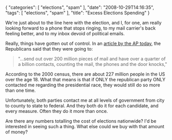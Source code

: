 {
    "categories": [
        "elections", 
        "spam"
    ], 
    "date": "2008-10-29T14:16:35", 
    "tags": [
        "elections", 
        "spam"
    ], 
    "title": "Excess Elections Spending"
}

We're just about to the line here with the election, and I, for one, am really looking forward to a phone that stops ringing, to my mail carrier's back feeling better, and to my inbox devoid of political emails. 

Really, things have gotten out of control. In an <a href="http://ap.google.com/article/ALeqM5iXAkBilVhjbpsgAAHfgp6kGEShvwD944BQP84">article by the AP today</a>, the Republicans said that they were going to: <blockquote>"...send out over 200 million pieces of mail and have over a quarter of a billion contacts, counting the mail, the phones and the door knocks,"</blockquote>According to the 2000 census, there are about 227 million people in the US over the age 18. What that means is that if ONLY the republican party ONLY contacted me regarding the presidential race, they would still do so more than one time.

Unfortunately, both parties contact me at all levels of government from city to county to state to federal. And they both do it for each candidate, and every measure. Often they do it more than once. 

Are there any numbers totalling the cost of elections nationwide? I'd be interested in seeing such a thing. What else could we buy with that amount of money? <!--break-->